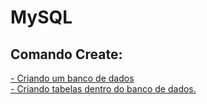 # MySQL


<h2>Comando Create:</h2>
 
 <p>
   <a href="create.pdf">
   - Criando um banco de dados
   <br>
   - Criando tabelas dentro do banco de dados.
  </a>
  </p>
